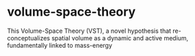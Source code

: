 # volume-space-theory
This Volume-Space Theory (VST), a novel hypothesis that re-conceptualizes spatial volume as a dynamic and active medium, fundamentally linked to mass-energy

